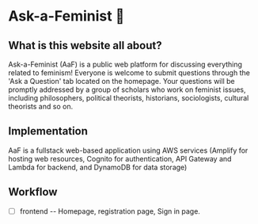 # Ask-a-Feminist :woman: 

## What is this website all about? 

Ask-a-Feminist (AaF) is a public web platform for discussing everything related to feminism! Everyone is welcome to submit questions through the 'Ask a Question' tab located on the homepage. Your questions will be promptly addressed by a group of scholars who work on feminist issues, including philosophers, political theorists, historians, sociologists, cultural theorists and so on. 

## Implementation

AaF is a fullstack web-based application using AWS services (Amplify for hosting web resources, Cognito for authentication, API Gateway and Lambda for backend, and DynamoDB for data storage)

## Workflow 

- [ ] frontend -- Homepage, registration page, Sign in page. 

